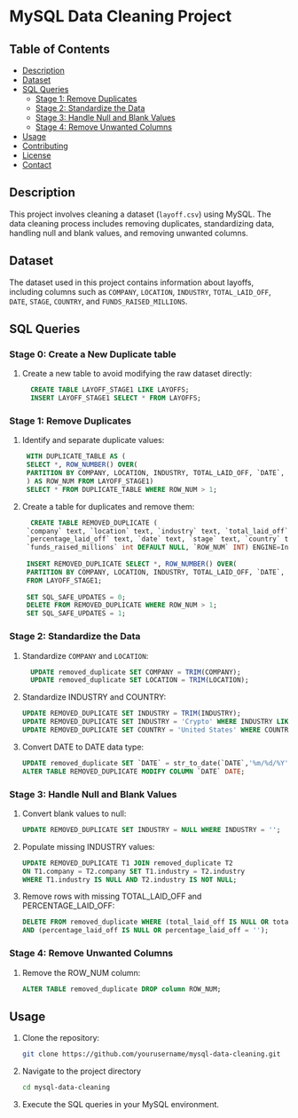 # MySQL Data Cleaning Project

## Table of Contents
- [Description](#description)
- [Dataset](#dataset)
- [SQL Queries](#sql-queries)
  - [Stage 1: Remove Duplicates](#stage-1-remove-duplicates)
  - [Stage 2: Standardize the Data](#stage-2-standardize-the-data)
  - [Stage 3: Handle Null and Blank Values](#stage-3-handle-null-and-blank-values)
  - [Stage 4: Remove Unwanted Columns](#stage-4-remove-unwanted-columns)
- [Usage](#usage)
- [Contributing](#contributing)
- [License](#license)
- [Contact](#contact)

## Description
This project involves cleaning a dataset (`layoff.csv`) using MySQL. The data cleaning process includes removing duplicates, standardizing data, handling null and blank values, and removing unwanted columns.

## Dataset
The dataset used in this project contains information about layoffs, including columns such as `COMPANY`, `LOCATION`, `INDUSTRY`, `TOTAL_LAID_OFF`, `DATE`, `STAGE`, `COUNTRY`, and `FUNDS_RAISED_MILLIONS`.

## SQL Queries
### Stage 0: Create a New Duplicate table
1. Create a new table to avoid modifying the raw dataset directly:
   ```sql
     CREATE TABLE LAYOFF_STAGE1 LIKE LAYOFFS;
     INSERT LAYOFF_STAGE1 SELECT * FROM LAYOFFS;

### Stage 1: Remove Duplicates

1. Identify and separate duplicate values:
   ```sql
    WITH DUPLICATE_TABLE AS (
    SELECT *, ROW_NUMBER() OVER(
    PARTITION BY COMPANY, LOCATION, INDUSTRY, TOTAL_LAID_OFF, `DATE`, STAGE, COUNTRY, FUNDS_RAISED_MILLIONS
    ) AS ROW_NUM FROM LAYOFF_STAGE1)
    SELECT * FROM DUPLICATE_TABLE WHERE ROW_NUM > 1;
   
2. Create a table for duplicates and remove them:
   ```sql
     CREATE TABLE REMOVED_DUPLICATE (
    `company` text, `location` text, `industry` text, `total_laid_off` int DEFAULT NULL,
    `percentage_laid_off` text, `date` text, `stage` text, `country` text, 
    `funds_raised_millions` int DEFAULT NULL, `ROW_NUM` INT) ENGINE=InnoDB DEFAULT CHARSET=utf8mb4 COLLATE=utf8mb4_0900_ai_ci;
  
    INSERT REMOVED_DUPLICATE SELECT *, ROW_NUMBER() OVER(
    PARTITION BY COMPANY, LOCATION, INDUSTRY, TOTAL_LAID_OFF, `DATE`, STAGE, COUNTRY, FUNDS_RAISED_MILLIONS) AS ROW_NUM 
    FROM LAYOFF_STAGE1;
    
    SET SQL_SAFE_UPDATES = 0;
    DELETE FROM REMOVED_DUPLICATE WHERE ROW_NUM > 1;
    SET SQL_SAFE_UPDATES = 1;
### Stage 2: Standardize the Data

1. Standardize `COMPANY` and `LOCATION`:
   ```sql
     UPDATE removed_duplicate SET COMPANY = TRIM(COMPANY);
     UPDATE removed_duplicate SET LOCATION = TRIM(LOCATION);

2. Standardize INDUSTRY and COUNTRY:
   ```sql
   UPDATE REMOVED_DUPLICATE SET INDUSTRY = TRIM(INDUSTRY);
   UPDATE REMOVED_DUPLICATE SET INDUSTRY = 'Crypto' WHERE INDUSTRY LIKE 'CRYPTO%';
   UPDATE REMOVED_DUPLICATE SET COUNTRY = 'United States' WHERE COUNTRY LIKE 'United States%';

3. Convert DATE to DATE data type:
   ```sql
   UPDATE removed_duplicate SET `DATE` = str_to_date(`DATE`,'%m/%d/%Y');
   ALTER TABLE REMOVED_DUPLICATE MODIFY COLUMN `DATE` DATE;

### Stage 3: Handle Null and Blank Values

1. Convert blank values to null:
   ```sql
   UPDATE REMOVED_DUPLICATE SET INDUSTRY = NULL WHERE INDUSTRY = '';

2. Populate missing INDUSTRY values:
   ```sql
   UPDATE REMOVED_DUPLICATE T1 JOIN removed_duplicate T2
   ON T1.company = T2.company SET T1.industry = T2.industry
   WHERE T1.industry IS NULL AND T2.industry IS NOT NULL;

3. Remove rows with missing TOTAL_LAID_OFF and PERCENTAGE_LAID_OFF:
   ```sql
   DELETE FROM removed_duplicate WHERE (total_laid_off IS NULL OR total_laid_off = '')
   AND (percentage_laid_off IS NULL OR percentage_laid_off = '');

### Stage 4: Remove Unwanted Columns

1. Remove the ROW_NUM column:
   ```sql
   ALTER TABLE removed_duplicate DROP column ROW_NUM;

## Usage

1. Clone the repository:
   ```sh
   git clone https://github.com/yourusername/mysql-data-cleaning.git

2. Navigate to the project directory
   ```sh
   cd mysql-data-cleaning

3. Execute the SQL queries in your MySQL environment.
   
